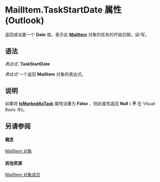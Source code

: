
# MailItem.TaskStartDate 属性 (Outlook)

返回或设置一个 **Date** 值，表示此 **[MailItem](14197346-05d2-0250-fa4c-4a6b07daf25f.md)** 对象的任务的开始日期。读/写。


## 语法

 _表达式_. **TaskStartDate**

 _表达式_ 一个返回 **MailItem** 对象的表达式。


## 说明

如果将 **[IsMarkedAsTask](6cc4530d-fa74-916b-654d-db995d9a989f.md)** 属性设置为 **False** ，则此属性返回 **Null** ( **不** 在 Visual Basic 中)。


## 另请参阅


#### 概念


[MailItem 对象](14197346-05d2-0250-fa4c-4a6b07daf25f.md)
#### 其他资源


[MailItem 对象成员](1094d7df-ee80-a4b0-5a21-db2979506e6b.md)